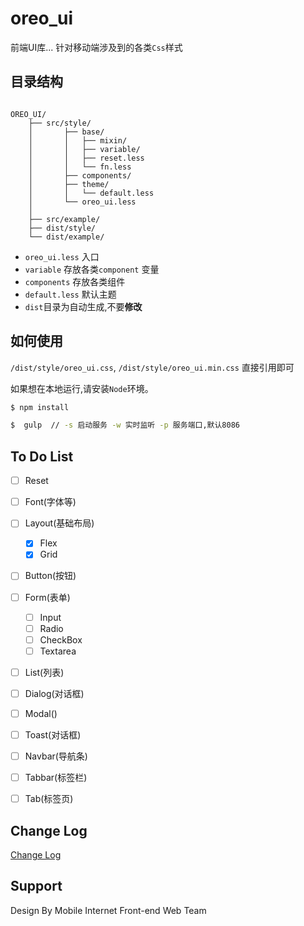 # oreo_ui

前端UI库... 针对移动端涉及到的各类`Css`样式





## 目录结构

```

OREO_UI/
    ├── src/style/
    │       ├── base/
    │       │   ├── mixin/
    │       │   ├── variable/
    │       │   ├── reset.less
    │       │   └── fn.less
    │       ├── components/
    │       ├── theme/
    │       │   └── default.less
    │       └── oreo_ui.less  
    │
    ├── src/example/
    ├── dist/style/
    └── dist/example/ 

```
- `oreo_ui.less` 入口
- `variable` 存放各类`component` 变量
- `components` 存放各类组件
- `default.less` 默认主题
- `dist`目录为自动生成,不要**修改**

## 如何使用

`/dist/style/oreo_ui.css`, `/dist/style/oreo_ui.min.css` 直接引用即可

如果想在本地运行,请安装`Node`环境。

```bash
$ npm install

$  gulp  // -s 启动服务 -w 实时监听 -p 服务端口,默认8086

```


## To Do List

- [ ] Reset
- [ ] Font(字体等)
- [ ] Layout(基础布局)
    - [x] Flex
    - [x] Grid
- [ ] Button(按钮)
- [ ] Form(表单)
    - [ ] Input
    - [ ] Radio
    - [ ] CheckBox
    - [ ] Textarea
- [ ] List(列表)
- [ ] Dialog(对话框)
- [ ] Modal()
- [ ] Toast(对话框)
- [ ] Navbar(导航条)
- [ ] Tabbar(标签栏)
- [ ] Tab(标签页)


## Change Log

[Change Log](./CHANGELOG.md)


## Support

Design By Mobile Internet Front-end Web Team